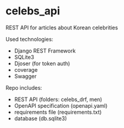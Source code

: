 # celebs_api
REST API for articles about Korean celebrities

Used technologies:
- Django REST Framework
- SQLite3
- Djoser (for token auth)
- coverage
- Swagger

Repo includes:
- REST API (folders: celebs_drf, men)
- OpenAPI specification (openapi.yaml)
- requirements file (requirements.txt)
- database (db.sqlite3)
